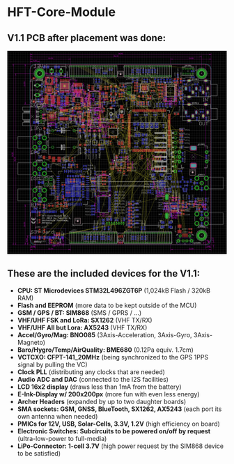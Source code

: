 # HFT-Core-Module

## V1.1 PCB after placement was done:
![Screenshot of V1.1](https://raw.githubusercontent.com/DF4IAH/HFT-Core-Module/master/Docs/09_Results/Pictures/HFT-Core-Module_1V1_PCB_PlacementDone.png)

## These are the included devices for the V1.1:
* __CPU: ST Microdevices STM32L496ZGT6P__ (1,024kB Flash / 320kB RAM)
* __Flash and EEPROM__ (more data to be kept outside of the MCU)
* __GSM / GPS / BT: SIM868__ (SMS / GPRS / ...)
* __VHF/UHF FSK and LoRa: SX1262__ (VHF TX/RX)
* __VHF/UHF All but Lora: AX5243__ (VHF TX/RX)
* __Accel/Gyro/Mag: BNO085__ (3Axis-Acceleration, 3Axis-Gyro, 3Axis-Magneto)
* __Baro/Hygro/Temp/AirQuality: BME680__ (0.12Pa equiv. 1.7cm)
* __VCTCXO: CFPT-141_20MHz__ (being synchronized to the GPS 1PPS signal by pulling the VC)
* __Clock PLL__ (distributing any clocks that are needed)
* __Audio ADC and DAC__ (connected to the I2S facilities)
* __LCD 16x2 display__ (draws less than 1mA from the battery)
* __E-Ink-Display w/ 200x200px__ (more fun with even less energy)
* __Archer Headers__ (expanded by up to two daughter boards)
* __SMA sockets: GSM, GNSS, BlueTooth, SX1262, AX5243__ (each port its own antenna when needed)
* __PMICs for 12V, USB, Solar-Cells, 3.3V, 1.2V__ (high efficiency on board)
* __Electronic Switches: Subcircuits to be powered on/off by request__ (ultra-low-power to full-media)
* __LiPo-Connector: 1-cell 3.7V__ (high power request by the SIM868 device to be satisfied)
